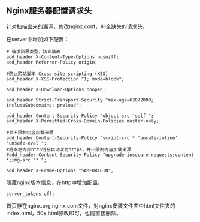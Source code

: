 ## Nginx服务器配置请求头

针对扫描出来的漏洞，修改nginx.conf，补全缺失的请求头。

在server中增加如下配置：



```shell
# 请求资源类型，防止篡改
add_header X-Content-Type-Options nosniff;
add_header Referrer-Policy origin;

#防止跨站脚本 Cross-site scripting (XSS)     
add_header X-XSS-Protection "1; mode=block";  
	
add_header X-Download-Options noopen;
	
add_header Strict-Transport-Security "max-age=63072000; includeSubdomains; preload";
	
add_header Content-Security-Policy "object-src 'self'";
add_header X-Permitted-Cross-Domain-Policies master-only;
	
#并不限制内容加载来源
add_header Content-Security-Policy "script-src * 'unsafe-inline' 'unsafe-eval'";                                                                                         
#将本站内部http链接自动改为https，并不限制内容加载来源
#add_header Content-Security-Policy "upgrade-insecure-requests;content *;img-src '*'";
	
add_header X-Frame-Options "SAMEORIGIN";
```



隐藏nginx版本信息，在http中增加配置。

```shell
server_tokens off;
```



首页存在nginx.org,nginx.com文件，对nginx安装文件夹中html文件夹的index.html，50x.html修改即可，也能直接删除。